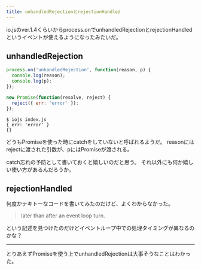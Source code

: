 ```yaml
---
title: unhandledRejectionとrejectionHandled
---
```

io.jsのver.1.4くらいからprocess.onでunhandledRejectionとrejectionHandledというイベントが使えるようになったみたいだ。

## unhandledRejection

```js
process.on('unhandledRejection', function(reason, p) {
  console.log(reason);
  console.log(p);
});

new Promise(function(resolve, reject) {
  reject({ err: 'error' });
});
```

```console
$ iojs index.js
{ err: 'error' }
{}
```

どうもPromiseを使った時にcatchをしていないと呼ばれるようだ。
reasonにはrejectに渡された引数が、pにはPromiseが渡される。

catch忘れの予防として書いておくと嬉しいのだと思う。
それ以外にも何か嬉しい使い方があるんだろうか。

## rejectionHandled

何度かテキトーなコードを書いてみたのだけど、よくわからなかった。

> later than after an event loop turn.

という記述を見つけたのだけどイベントループ中での処理タイミングが異なるのかな？

---

とりあえずPromiseを使う上でunhandledRejectionは大事そうなことはわかった。
